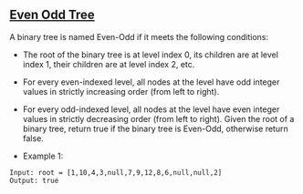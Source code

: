 ## [Even Odd Tree](https://leetcode.com/problems/even-odd-tree/description/)

A binary tree is named Even-Odd if it meets the following conditions:

- The root of the binary tree is at level index 0, its children are at level index 1, their children are at level index 2, etc.
- For every even-indexed level, all nodes at the level have odd integer values in strictly increasing order (from left to right).
- For every odd-indexed level, all nodes at the level have even integer values in strictly decreasing order (from left to right).
Given the root of a binary tree, return true if the binary tree is Even-Odd, otherwise return false.


- Example 1:
```
Input: root = [1,10,4,3,null,7,9,12,8,6,null,null,2]
Output: true
```
